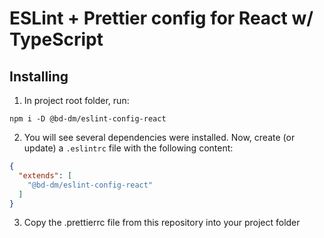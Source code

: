 # ESLint + Prettier config for React w/ TypeScript

## Installing

1. In project root folder, run:

```
npm i -D @bd-dm/eslint-config-react
```

2. You will see several dependencies were installed. Now, create (or update) a `.eslintrc` file with the following content:

```json
{
  "extends": [
    "@bd-dm/eslint-config-react"
  ]
}
```

3. Copy the .prettierrc file from this repository into your project folder
